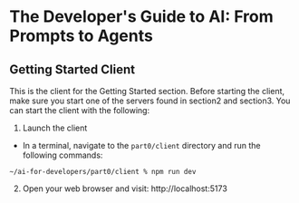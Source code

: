 # The Developer's Guide to AI: From Prompts to Agents

## Getting Started Client

This is the client for the Getting Started section.  Before starting the client, make sure you start one of the servers found in section2 and section3.  You can start the client with the following:

1.  Launch the client

- In a terminal, navigate to the `part0/client` directory and run the following commands:

```
~/ai-for-developers/part0/client % npm run dev
```

2. Open your web browser and visit: http://localhost:5173